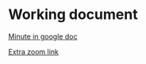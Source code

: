 # Working document

[Minute in google doc](https://docs.google.com/document/d/1ddxZKf6e7a_8YcGSP3jDoMRNxkc4uukMnIMeZb5OSZ8/edit#heading=h.wdryrnw5mgk1)

[Extra zoom link](https://zoom.us/j/92234415533)
